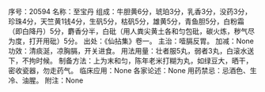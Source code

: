序号：20594
名称：至宝丹
组成：牛胆黄6分，琥珀3分，乳香3分，没药3分，珍珠4分，天竺黄1钱4分，生矾5分，枯矾5分，雄黄5分，青鱼胆5分，白粉霜（即白降丹）5分，麝香分半，白砒（用人粪尖黄土各和匀包砒，碳火炼，秽气尽为度，打开用砒）5分。
出处：《仙拈集》卷一。
主治：噎膈反胃。
加减：None
功效：清痰涎，凉胸膈，开关进食。
用法用量：壮者服5丸，弱者3丸，白滚水送下，不拘时候。
制备方法：上为末和匀，陈年老米打糊为丸，如绿豆大，晒干，密收瓷器，勿走药气。
临床应用：None
各家论述：None
用药禁忌：忌酒色、生冷、油腥。
附注：None
